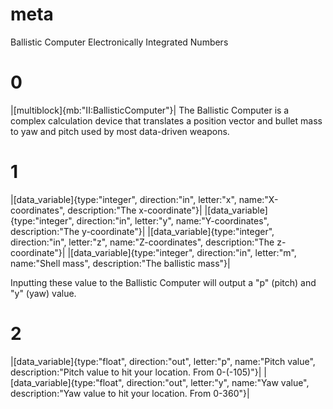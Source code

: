 # meta
Ballistic Computer
Electronically Integrated Numbers

# 0
|[multiblock]{mb:"II:BallisticComputer"}|
The Ballistic Computer is a complex calculation device that translates a position vector and bullet mass to yaw and pitch used by most data-driven weapons.

# 1
|[data_variable]{type:"integer", direction:"in", letter:"x", name:"X-coordinates", description:"The x-coordinate"}|
|[data_variable]{type:"integer", direction:"in", letter:"y", name:"Y-coordinates", description:"The y-coordinate"}|
|[data_variable]{type:"integer", direction:"in", letter:"z", name:"Z-coordinates", description:"The z-coordinate"}|
|[data_variable]{type:"integer", direction:"in", letter:"m", name:"Shell mass", description:"The ballistic mass"}|

Inputting these value to the Ballistic Computer will output a "p" (pitch) and "y" (yaw) value.

# 2
|[data_variable]{type:"float", direction:"out", letter:"p", name:"Pitch value", description:"Pitch value to hit your location. From 0-(-105)"}|
|[data_variable]{type:"float", direction:"out", letter:"y", name:"Yaw value", description:"Yaw value to hit your location. From 0-360"}|
